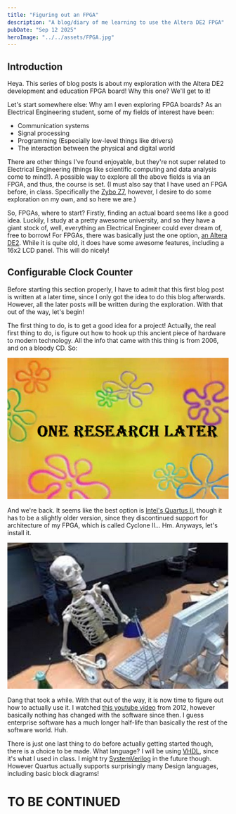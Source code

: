 ```yaml
---
title: "Figuring out an FPGA"
description: "A blog/diary of me learning to use the Altera DE2 FPGA"
pubDate: "Sep 12 2025"
heroImage: "../../assets/FPGA.jpg"
---
```


## Introduction

Heya. This series of blog posts is about my exploration with the Altera DE2 development and education FPGA board! Why this one? We'll get to it!

Let's start somewhere else: Why am I even exploring FPGA boards? As an Electrical Engineering student, some of my fields of interest have been:
- Communication systems
- Signal processing
- Programming (Especially low-level things like drivers)
- The interaction between the physical and digital world


There are other things I've found enjoyable, but they're not super related to Electrical Engineering (things like scientific computing and data analysis come to mind!). A possible way to explore all the above fields is via an FPGA, and thus, the course is set. (I must also say that I have used an FPGA before, in class. Specifically the [Zybo Z7](https://digilent.com/reference/programmable-logic/zybo-z7/start), however, I desire to do some exploration on my own, and so here we are.)

So, FPGAs, where to start? Firstly, finding an actual board seems like a good idea. Luckily, I study at a pretty awesome university, and so they have a giant stock of, well, everything an Electrical Engineer could ever dream of, free to borrow! For FPGAs, there was basically just the one option, [an Altera DE2](https://www.terasic.com.tw/cgi-bin/page/archive.pl?Language=English&CategoryNo=183&No=30&PartNo=1#contents). While it is quite old, it does have some awesome features, including a 16x2 LCD panel. This will do nicely!

## Configurable Clock Counter

Before starting this section properly, I have to admit that this first blog post is written at a later time, since I only got the idea to do this blog afterwards. However, all the later posts will be written during the exploration. With that out of the way, let's begin!

The first thing to do, is to get a good idea for a project! Actually, the real first thing to do, is figure out how to hook up this ancient piece of hardware to modern technology. All the info that came with this thing is from 2006, and on a bloody CD. So:

![One Research Later](../../assets/one_research_later.png)

And we're back. It seems like the best option is [Intel's Quartus II](https://www.intel.com/content/www/us/en/software-kit/711791/intel-quartus-ii-web-edition-design-software-version-13-0sp1-for-windows.html), though it has to be a slightly older version, since they discontinued support for architecture of my FPGA, which is called Cyclone II... Hm. Anyways, let's install it.

![Skeleton waiting at a PC](../../assets/waiting_skeleton.jpg)

Dang that took a while. With that out of the way, it is now time to figure out how to actually use it. I watched [this youtube video](https://www.youtube.com/watch?v=auQ7wpVH-0Q) from 2012, however basically nothing has changed with the software since then. I guess enterprise software has a much longer half-life than basically the rest of the software world. Huh. 

There is just one last thing to do before actually getting started though, there is a choice to be made. What language? I will be using [VHDL](https://en.wikipedia.org/wiki/VHDL), since it's what I used in class. I might try [SystemVerilog](https://en.wikipedia.org/wiki/SystemVerilog) in the future though. However Quartus actually supports surprisingly many Design languages, including basic block diagrams!

# TO BE CONTINUED